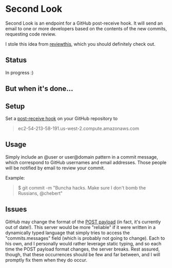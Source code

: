 Second Look
===========

Second Look is an endpoint for a GitHub post-receive hook. It will send an email
to one or more developers based on the contents of the new commits, requesting
code review.

I stole this idea from [reviewthis](https://github.com/supermatter/reviewthis),
which you should definitely check out.

Status
------
In progress :)

But when it's done...
---------------------

Setup
-----
Set a [post-receive hook](https://help.github.com/articles/post-receive-hooks)
on your GitHub repository to
> ec2-54-213-58-191.us-west-2.compute.amazonaws.com


Usage
-----
Simply include an @user or user@domain pattern in a commit message, which
correspond to GitHub usernames and email addresses. Those people will be
notified by email to review your commit.

Example:

> $ git commit -m "Buncha hacks. Make sure I don't bomb the Russians, @chebert"

Issues
------
GitHub may change the format of the [POST
payload](https://help.github.com/articles/post-receive-hooks#the-payload) (in
fact, it's currently out of date!). This server would be more "reliable" if it
were written in a dynamically typed language that simply tries to access the
"commits.messages" field (which is probably not going to change). Each to his
own, and I personally would rather leverage static typing, and so each time the
POST payload format changes, the server breaks. Rest assured, though, that these
occurrences should be few and far between, and I will promptly fix them when
they do occur.
